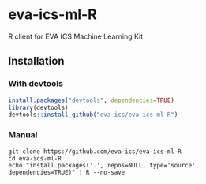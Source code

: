 # eva-ics-ml-R

R client for EVA ICS Machine Learning Kit

## Installation

### With devtools

```R
install.packages("devtools", dependencies=TRUE)
library(devtools)
devtools::install_github("eva-ics/eva-ics-ml-R")
```

### Manual

```shell
git clone https://github.com/eva-ics/eva-ics-ml-R
cd eva-ics-ml-R
echo "install.packages('.', repos=NULL, type='source', dependencies=TRUE)" | R --no-save
```
